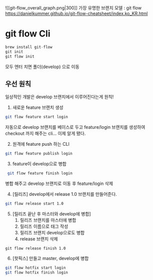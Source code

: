  ![[git-flow_overall_graph.png|300]]
 가장 유명한 브랜치 모델 : git flow 
 https://danielkummer.github.io/git-flow-cheatsheet/index.ko_KR.html

# git flow Cli

```js
brew install git-flow
git init
git flow init
```

모두 엔터 치면 
폴더(develop) 으로 이동 

## 우선 원칙
일상적인 개발은 develop 브랜치에서 이루어진다는게 원칙! 


1. 새로운 feature 브랜치 생성 
```bash
git flow feature start login
```

자동으로 develop 브랜치를 베이스로 두고 feature/login 브랜치를 생성하여 checkout 까지 해주는 cli... 이제 알게 됐다. 

2. 원격에 feature push 하는 CLI 
```bash
git flow feature publish login
```

3. feature이 develop으로 병합
```bash
 git flow feature finish login
```
병합 해주고 develop 브랜치로 이동 후 feature/login 삭제 

4. [릴리즈] develop에서 release 1.0 브랜치를 만들어준다. 
```bash
git flow release start 1.0
```

5. [릴리즈 끝난 후  마스터와 develop에 병합] 
	1. 릴리즈 브랜치를 마스터에 병합
	2. 릴리즈 이름으로 태그 작성 
	3. 릴리즈 브랜치 develop으로도 병합
	4. release 브랜치 삭제
```
git flow release finish 1.0
```


6. [핫픽스] 만들고 master, develop에 병합 
```bash
git flow hotfix start login
git flow hotfix finish login
```